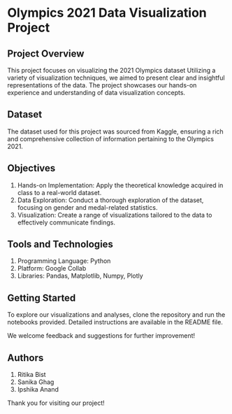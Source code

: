 # Olympics 2021 Data Visualization Project

## Project Overview
This project focuses on visualizing the 2021 Olympics dataset Utilizing a variety of visualization techniques, we aimed to present clear and insightful representations of the data. The project showcases our hands-on experience and understanding of data visualization concepts.

## Dataset
The dataset used for this project was sourced from Kaggle, ensuring a rich and comprehensive collection of information pertaining to the Olympics 2021.

## Objectives
1. Hands-on Implementation: Apply the theoretical knowledge acquired in class to a real-world dataset.
2. Data Exploration: Conduct a thorough exploration of the dataset, focusing on gender and medal-related statistics.
3. Visualization: Create a range of visualizations tailored to the data to effectively communicate findings.

## Tools and Technologies
1. Programming Language: Python
2. Platform: Google Collab
3. Libraries: Pandas, Matplotlib, Numpy, Plotly

## Getting Started
To explore our visualizations and analyses, clone the repository and run the notebooks provided. Detailed instructions are available in the README file.

We welcome feedback and suggestions for further improvement!

## Authors
1. Ritika Bist
2. Sanika Ghag
3. Ipshika Anand

Thank you for visiting our project!

